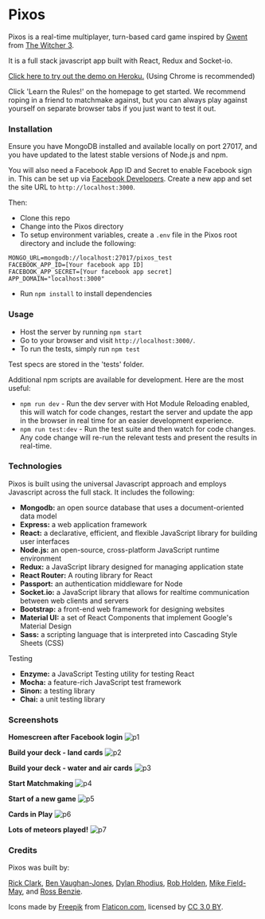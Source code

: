 # Pixos
Pixos is a real-time multiplayer, turn-based card game inspired by [Gwent](http://witcher.wikia.com/wiki/Gwent) from [The Witcher 3](http://witcher.wikia.com/wiki/The_Witcher_3:_Wild_Hunt).

It is a full stack javascript app built with React, Redux and Socket-io.

[Click here to try out the demo on Heroku.](http://rkclark-pixos.herokuapp.com/) (Using Chrome is recommended)

Click 'Learn the Rules!' on the homepage to get started. We recommend roping in a friend to matchmake against, but you can always play against yourself on separate browser tabs if you just want to test it out.

### Installation

Ensure you have MongoDB installed and available locally on port 27017, and you have updated to the latest stable versions of Node.js and npm.

You will also need a Facebook App ID and Secret to enable Facebook sign in. This can be set up via [Facebook Developers](https://developers.facebook.com/). Create a new app and set the site URL to `http://localhost:3000`.

Then:
- Clone this repo
- Change into the Pixos directory
- To setup environment variables, create a `.env` file in the Pixos root directory and include the following:
```
MONGO_URL=mongodb://localhost:27017/pixos_test
FACEBOOK_APP_ID=[Your facebook app ID]
FACEBOOK_APP_SECRET=[Your facebook app secret]
APP_DOMAIN="localhost:3000"
```
- Run `npm install` to install dependencies

### Usage

- Host the server by running `npm start`
- Go to your browser and visit `http://localhost:3000/`.
- To run the tests, simply run `npm test`

Test specs are stored in the 'tests' folder.

Additional npm scripts are available for development. Here are the most useful:

- `npm run dev` - Run the dev server with Hot Module Reloading enabled, this will watch for code changes, restart the server and update the app in the browser in real time for an easier development experience.
- `npm run test:dev` - Run the test suite and then watch for code changes. Any code change will re-run the relevant tests and present the results in real-time.

### Technologies

Pixos is built using the universal Javascript approach and employs Javascript across the full stack. It includes the following:

- **Mongodb:** an open source database that uses a document-oriented data model
- **Express:** a web application framework
- **React:** a declarative, efficient, and flexible JavaScript library for building user interfaces
- **Node.js:** an open-source, cross-platform JavaScript runtime environment
- **Redux:** a JavaScript library designed for managing application state
- **React Router:** A routing library for React
- **Passport:** an authentication middleware for Node
- **Socket.io:** a JavaScript library that allows for realtime communication between web clients and servers
- **Bootstrap:** a front-end web framework for designing websites
- **Material UI:** a set of React Components that implement Google's Material Design
- **Sass:** a scripting language that is interpreted into Cascading Style Sheets (CSS)

Testing

- **Enzyme:** a JavaScript Testing utility for testing React
- **Mocha:** a feature-rich JavaScript test framework
- **Sinon:** a testing library
- **Chai:** a unit testing library

### Screenshots

**Homescreen after Facebook login**
![p1](http://i.imgur.com/zJSpXmN.png)

**Build your deck - land cards**
![p2](http://i.imgur.com/err5p3P.png)

**Build your deck - water and air cards**
![p3](http://i.imgur.com/IkX88Qp.png)

**Start Matchmaking**
![p4](http://i.imgur.com/22377lk.png)

**Start of a new game**
![p5](http://i.imgur.com/LjibKg8.png)

**Cards in Play**
![p6](http://i.imgur.com/2Br2cF0.png)

**Lots of meteors played!**
![p7](http://i.imgur.com/3IxRn3h.png)

### Credits

Pixos was built by:

[Rick Clark](https://github.com/rkclark), [Ben Vaughan-Jones](https://github.com/bvjones), [Dylan Rhodius](https://github.com/dylanrhodius), [Rob Holden](https://github.com/holden4), [Mike Field-May](https://github.com/mikefieldmay), and [Ross Benzie](https://github.com/rossbenzie).

Icons made by [Freepik](http://www.freepik.com) from [Flaticon.com](http://www.flaticon.com), licensed by [CC 3.0 BY](http://creativecommons.org/licenses/by/3.0/).
